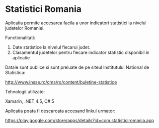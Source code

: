 # Statistici Romania

Aplicatia permite accesarea facila a unor indicatori statistici la nivelul judetelor Romaniei.

Functionalitati:

1. Date statistice la nivelul fiecarui judet.
2. Clasamentul judetelor pentru fiecare indicator statistic disponibil in aplicatie

Datale sunt publice si sunt preluate de pe siteul Institutului National de Statistica:

http://www.insse.ro/cms/ro/content/buletine-statistice

Tehnologii utilizate:

Xamarin, .NET 4.5, C# 5

Aplicatia poata fi descarcata accesand linkul urmator:

https://play.google.com/store/apps/details?id=com.statisticiromania.app